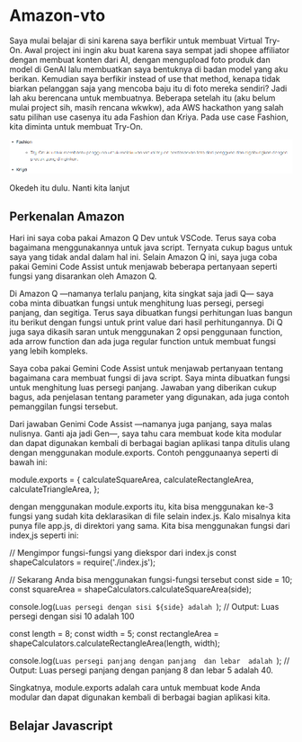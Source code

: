 # Amazon-vto
Saya mulai belajar di sini karena saya berfikir untuk membuat Virtual Try-On. Awal project ini ingin aku buat karena saya sempat jadi shopee affiliator dengan membuat konten dari AI, dengan mengupload foto produk dan model di GenAI lalu membuatkan saya bentuknya di badan model yang aku berikan.
Kemudian saya berfikir instead of use that method, kenapa tidak biarkan pelanggan saja yang mencoba baju itu di foto mereka sendiri? Jadi lah aku berencana untuk membuatnya.
Beberapa setelah itu (aku belum mulai project sih, masih rencana wkwkw), ada AWS hackathon yang salah satu pilihan use casenya itu ada Fashion dan Kriya. Pada use case Fashion, kita diminta untuk membuat Try-On.

![alt text](image.png)

Okedeh itu dulu. Nanti kita lanjut

## Perkenalan Amazon

Hari ini saya coba pakai Amazon Q Dev untuk VSCode. Terus saya coba bagaimana menggunakannya untuk java script. Ternyata cukup bagus untuk saya yang tidak andal dalam hal ini. Selain Amazon Q ini, saya juga coba pakai Gemini Code Assist untuk menjawab beberapa pertanyaan seperti fungsi yang disarankan oleh Amazon Q.

Di Amazon Q —namanya terlalu panjang, kita singkat saja jadi Q— saya coba minta dibuatkan fungsi untuk menghitung luas persegi, persegi panjang, dan segitiga. Terus saya dibuatkan fungsi perhitungan luas bangun itu berikut dengan fungsi untuk print value dari hasil perhitungannya. Di Q juga saya dikasih saran untuk menggunakan 2 opsi penggunaan function, ada arrow function dan ada juga regular function untuk membuat fungsi yang lebih kompleks.

Saya coba pakai Gemini Code Assist untuk menjawab pertanyaan tentang bagaimana cara membuat fungsi di java script. Saya minta dibuatkan fungsi untuk menghitung luas persegi panjang. Jawaban yang diberikan cukup bagus, ada penjelasan tentang parameter yang digunakan, ada juga contoh pemanggilan fungsi tersebut.

Dari jawaban Genimi Code Assist —namanya juga panjang, saya malas nulisnya. Ganti aja jadi Gen—, saya tahu cara membuat kode kita modular dan dapat digunakan kembali di berbagai bagian aplikasi tanpa ditulis ulang dengan menggunakan module.exports. Contoh penggunaanya seperti di bawah ini:


module.exports = {
  calculateSquareArea,
  calculateRectangleArea,
  calculateTriangleArea,
};

dengan menggunakan module.exports itu, kita bisa menggunakan ke-3 fungsi yang sudah kita deklarasikan di file selain index.js. Kalo misalnya kita punya file app.js, di direktori yang sama. Kita bisa menggunakan fungsi dari index,js seperti ini:


// Mengimpor fungsi-fungsi yang diekspor dari index.js
const shapeCalculators = require('./index.js');

// Sekarang Anda bisa menggunakan fungsi-fungsi tersebut
const side = 10;
const squareArea = shapeCalculators.calculateSquareArea(side);

console.log(`Luas persegi dengan sisi ${side} adalah `); // Output: Luas persegi dengan sisi 10 adalah 100

const length = 8;
const width = 5;
const rectangleArea = shapeCalculators.calculateRectangleArea(length, width);

console.log(`Luas persegi panjang dengan panjang  dan lebar  adalah `); // Output: Luas persegi panjang dengan panjang 8 dan lebar 5 adalah 40.

Singkatnya, module.exports adalah cara untuk membuat kode Anda modular dan dapat digunakan kembali di berbagai bagian aplikasi kita.



## Belajar Javascript

